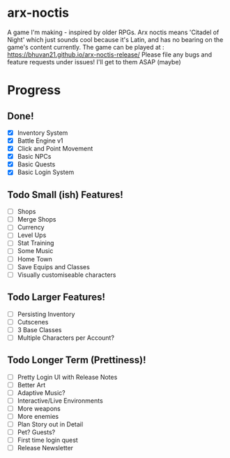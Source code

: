 # arx-noctis
A game I'm making - inspired by older RPGs.
Arx noctis means 'Citadel of Night' which just sounds cool because it's Latin, and has no bearing on the game's content currently. The game can be played at : https://bhuvan21.github.io/arx-noctis-release/
Please file any bugs and feature requests under issues! I'll get to them ASAP (maybe)


Progress
======

Done!
------
- [x] Inventory System
- [x] Battle Engine v1
- [x] Click and Point Movement
- [x] Basic NPCs
- [x] Basic Quests
- [x] Basic Login System

Todo Small (ish) Features!
------
- [ ] Shops
- [ ] Merge Shops
- [ ] Currency
- [ ] Level Ups
- [ ] Stat Training
- [ ] Some Music
- [ ] Home Town
- [ ] Save Equips and Classes
- [ ] Visually customiseable characters

Todo Larger Features!
------
- [ ] Persisting Inventory
- [ ] Cutscenes
- [ ] 3 Base Classes
- [ ] Multiple Characters per Account?

Todo Longer Term (Prettiness)!
------
- [ ] Pretty Login UI with Release Notes
- [ ] Better Art
- [ ] Adaptive Music?
- [ ] Interactive/Live Environments
- [ ] More weapons
- [ ] More enemies
- [ ] Plan Story out in Detail
- [ ] Pet? Guests?
- [ ] First time login quest
- [ ] Release Newsletter
